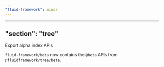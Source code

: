 ```yaml
---
"fluid-framework": minor
---
```

---
"section": "tree"
---
Export alpha index APIs

`fluid-framework/beta` now contains the `@beta` APIs from `@fluidframework/tree/beta`.
